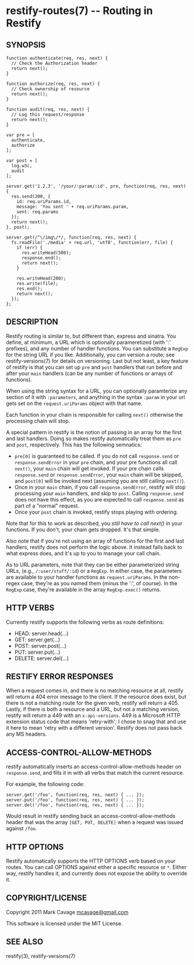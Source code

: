 restify-routes(7) -- Routing in Restify
=======================================

## SYNOPSIS

    function authenticate(req, res, next) {
      // Check the Authorization header
      return next();
    }

    function authorize(req, res, next) {
      // Check ownership of resource
      return next();
    }

    function audit(req, res, next) {
      // Log this request/response
      return next();
    }

    var pre = [
      authenticate,
      authorize
    ];

    var post = [
      log.w3c,
      audit
    ];

    server.get('1.2.3', '/your/:param/:id', pre, function(req, res, next) {
      res.send(200, {
        id: req.uriParams.id,
        message: 'You sent ' + req.uriParams.param,
        sent: req.params
      });
      return next();
    }, post);

    server.get(/^\/img\/*/, function(req, res, next) {
      fs.readFile('./media' + req.url, 'utf8', function(err, file) {
        if (err) {
          res.writeHead(500);
          response.end();
          return next();
        }

        res.writeHead(200);
        res.write(file);
        res.end();
        return next();
      });
    };


## DESCRIPTION

Restify routing is similar to, but different than, express and sinatra.
You define, at minimum, a URL which is optionally parameretized (with ':'
prefixes), and any number of handler functions.  You can substitute a `RegExp`
for the string URL if you like.  Additionally, you can version a route; see
restify-versions(7) for details on versioning.  Last but not least, a key
feature of restify is that you can set up `pre` and `post` handlers that run
before and after your `main` handlers (can be any number of functions or arrays
of functions).

When using the string syntax for a URL, you can optionally paramterize any
section of it with `:parameters`, and anything in the syntax `:param` in your
url gets set on the `request.uriParams` object with that name.

Each function in your chain is responsible for calling `next()` otherwise the
processing chain will stop.

A special pattern in restify is the notion of passing in an array for the first
and last handlers.  Doing so makes restify automatically treat them as `pre` and
`post`, respectively. This has the following semnatics:

* `pre[0]` is guaranteed to be called.  If you do not call `response.send` or
  `response.sendError` in your `pre` chain, and your pre functions all call
  `next()`, your `main` chain will get invoked. If your pre chain calls
  `response.send` or `response.sendError`, your `main` chain will be skipped,
  and `post[0]` will be invoked next (assuming you are still calling `next()`).
* Once in your `main` chain, if you call `response.sendError`, restify will
  stop processing your `main` handlers, and skip to `post`.  Calling
  `response.send` does not have this effect, as you are expected to call
  `response.send` as part of a "normal" request.
* Once your `post` chain is invoked, restify stops playing with ordering.

Note that for this to work as described, you *still have to call next()*
in your functions. If you don't, your chain gets dropped. It's that simple.

Also note that if you're not using an array of functions for the first and last
handlers, restify does not perform the logic above.  It instead falls back to
what express does, and it's up to you to manage your call chain.

As to URL parameters, note that they can be either parameterized string URLs,
(e.g., `/:user/stuff/:id`) or a `RegExp`.  In either case, the parameters are
available to your handler functions as `request.uriParams`.  In the non-regex
case, they're as you named them (minus the ':', of course).  In the `RegExp`
case, they're available in the array `RegExp.exec()` returns.

## HTTP VERBS

Currently restify supports the following verbs as route definitions:

* HEAD: server.head(...)
* GET: server.get(...)
* POST: server.post(...)
* PUT: server.put(...)
* DELETE: server.del(...)

## RESTIFY ERROR RESPONSES

When a request comes in, and there is no matching resource at all, restify will
return a 404 error message to the client.  If the resource does exist, but there
is not a matching route for the given verb, restify will return a 405. Lastly,
if there is both a resource and a URL, but not a matching version, restify will
return a 449 with an `x-api-versions`.  449 is a Microsoft HTTP extension status
code that means 'retry-with'; I chose to snag that and use it here to mean
'retry with a different version'. Restify does not pass back any MS headers.

## ACCESS-CONTROL-ALLOW-METHODS

restify automatically inserts an access-control-allow-methods header on
`response.send`, and fills it in with all verbs that match the current resource.

For example, the following code:

    server.get('/foo', function(req, res, next) { ... });
    server.put('/foo', function(req, res, next) { ... });
    server.del('/foo', function(req, res, next) { ... });

Would result in restify sending back an access-control-allow-methods header that
was the array `[GET, PUT, DELETE]` when a request was issued against `/foo`.

## HTTP OPTIONS

Restify automatically supports the HTTP OPTIONS verb based on your routes.  You
can call OPTIONS against either a specific resource or `*`.  Either way, restify
handles it, and currently does not expose the ability to override it.

## COPYRIGHT/LICENSE

Copyright 2011 Mark Cavage <mcavage@gmail.com>

This software is licensed under the MIT License.

## SEE ALSO

restify(3), restify-versions(7)
